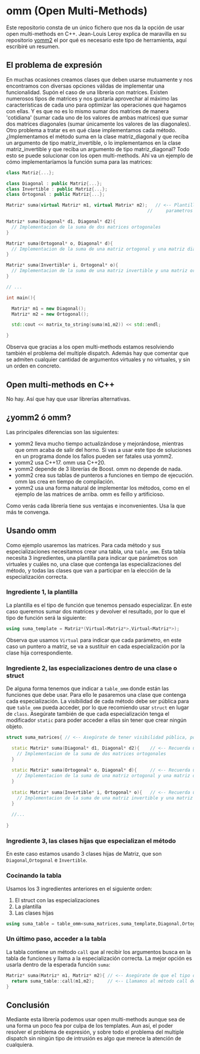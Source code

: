 # omm (Open Multi-Methods)
Este repositorio consta de un único fichero que nos da la opción de usar open multi-methods en C++. Jean-Louis Leroy explica de maravilla en su repositorio [yomm2](https://github.com/jll63/yomm2) el por qué es necesario este tipo de herramienta, aquí escribiré un resumen.

## El problema de expresión
En muchas ocasiones creamos clases que deben usarse mutuamente y nos encontramos con diversas opciones válidas de implementar una funcionalidad. Supón el caso de una librería con matrices. Existen numerosos tipos de matrices y nos gustaría aprovechar al máximo las características de cada uno para optimizar las operaciones que hagamos con ellas. Y es que no es lo mismo sumar dos matrices de manera 'cotidiana' (sumar cada uno de los valores de ambas matrices) que sumar dos matrices diagonales (sumar únicamente los valores de las diagonales). Otro problema a tratar es en qué clase implementamos cada método. ¿Implementamos el método suma en la clase matriz_diagonal y que reciba un argumento de tipo matriz_invertible, o lo implementamos en la clase matriz_invertible y que reciba un argumento de tipo matriz_diagonal? Todo esto se puede solucionar con los open multi-methods. Ahí va un ejemplo de cómo implementaríamos la función suma para las matrices:

```C++
class Matriz{...};

class Diagonal : public Matriz{...};
class Invertible : public Matriz{...};
class Ortogonal : public Matriz{...};

Matriz* suma(virtual Matriz* m1, virtual Matrix* m2);   // <-- Plantilla de la función suma. Usamos virtual para indicar qué 
                                                     //     parametros son los que deseamos especializar

Matriz* suma(Diagonal* d1, Diagonal* d2){
  // Implementacion de la suma de dos matrices ortogonales
}

Matriz* suma(Ortogonal* o, Diagonal* d){
  // Implementacion de la suma de una matriz ortogonal y una matriz diagonal
}

Matriz* suma(Invertible* i, Ortogonal* o){
  // Implementacion de la suma de una matriz invertible y una matriz ortogonal 
}

// ...

int main(){

  Matriz* m1 = new Diagonal();
  Matriz* m2 = new Ortogonal();

  std::cout << matrix_to_string(suma(m1,m2)) << std::endl;

}
```
Observa que gracias a los open multi-methods estamos resolviendo también el problema del multiple dispatch. Además hay que comentar que se admiten cualquier cantidad de argumentos virtuales y no virtuales, y sin un orden en concreto.

## Open multi-methods en C++
No hay. Así que hay que usar librerías alternativas.

## ¿yomm2 ó omm?
Las principales diferencias son las siguientes:
* yomm2 lleva mucho tiempo actualizándose y mejorándose, mientras que omm acaba de salir del horno. Si vas a usar este tipo de soluciones en un programa donde los fallos pueden ser fatales usa yomm2.
* yomm2 usa C++17. omm usa C++20.
* yomm2 depende de 3 librerías de Boost. omm no depende de nada.
* yomm2 crea sus tablas de punteros a funciones en tiempo de ejecución. omm las crea en tiempo de compilación.
* yomm2 usa una forma natural de implementar los métodos, como en el ejemplo de las matrices de arriba. omm es feillo y artificioso.

Como verás cada librería tiene sus ventajas e inconvenientes. Usa la que más te convenga.

## Usando omm
Como ejemplo usaremos las matrices. Para cada método y sus especializaciones necesitamos crear una tabla, una `table_omm`. Esta tabla necesita 3 ingredientes, una plantilla para indicar que parámetros son virtuales y cuáles no, una clase que contenga las especializaciones del método, y todas las clases que van a participar en la elección de la especialización correcta.

### Ingrediente 1, la plantilla
La plantilla es el tipo de función que tenemos pensado especializar. En este caso queremos sumar dos matrices y devolver el resultado, por lo que el tipo de función será la siguiente:
```C++
using suma_template = Matriz*(Virtual<Matriz*>,Virtual<Matriz*>);
```
Observa que usamos `Virtual` para indicar que cada parámetro, en este caso un puntero a matriz, se va a sustituir en cada especialización por la clase hija correspondiente.

### Ingrediente 2, las especializaciones dentro de una clase o struct
De alguna forma tenemos que indicar a `table_omm` donde están las funciones que debe usar. Para ello le pasaremos una clase que contenga cada especialización. La visibilidad de cada método debe ser pública para que `table_omm` pueda acceder, por lo que recomiendo usar `struct` en lugar de `class`. Asegúrate también de que cada especialización tenga el modificador `static` para poder acceder a ellas sin tener que crear ningún objeto.
```C++
struct suma_matrices{ // <-- Asegúrate de tener visibilidad pública, por eso recomiendo usar struct

  static Matriz* suma(Diagonal* d1, Diagonal* d2){    // <-- Recuerda usar static en cada especialización
    // Implementacion de la suma de dos matrices ortogonales
  }
  
  static Matriz* suma(Ortogonal* o, Diagonal* d){     // <-- Recuerda usar static en cada especialización
    // Implementacion de la suma de una matriz ortogonal y una matriz diagonal
  }
  
  static Matriz* suma(Invertible* i, Ortogonal* o){   // <-- Recuerda usar static en cada especialización
    // Implementacion de la suma de una matriz invertible y una matriz ortogonal 
  }
  
  //...
  
}
```

### Ingrediente 3, las clases hijas que especializan el método
En este caso estamos usando 3 clases hijas de Matriz, que son `Diagonal`,`Ortogonal` e `Invertible`. 

### Cocinando la tabla
Usamos los 3 ingredientes anteriores en el siguiente orden:
1. El struct con las especializaciones
2. La plantilla
3. Las clases hijas
```C++
using suma_table = table_omm<suma_matrices,suma_template,Diagonal,Ortogonal,Invertible>;
```

### Un último paso, acceder a la tabla
La tabla contiene un método `call` que al recibir los argumentos busca en la tabla de funciones y llama a la especialización correcta. La mejor opción es usarla dentro de la esperada función `suma`:
```C++
Matriz* suma(Matriz* m1, Matriz* m2){ // <-- Asegúrate de que el tipo de retorno y el tipo de los argumentos sea igual a la plantilla
  return suma_table::call(m1,m2);     // <-- Llamamos al método call de table_omm pasándole todos los argumentos
}
```

## Conclusión
Mediante esta librería podemos usar open multi-methods aunque sea de una forma un poco fea por culpa de los templates. Aun así, el poder resolver el problema de expresión, y sobre todo el problema del multiple dispatch sin ningún tipo de intrusión es algo que merece la atención de cualquiera. 


